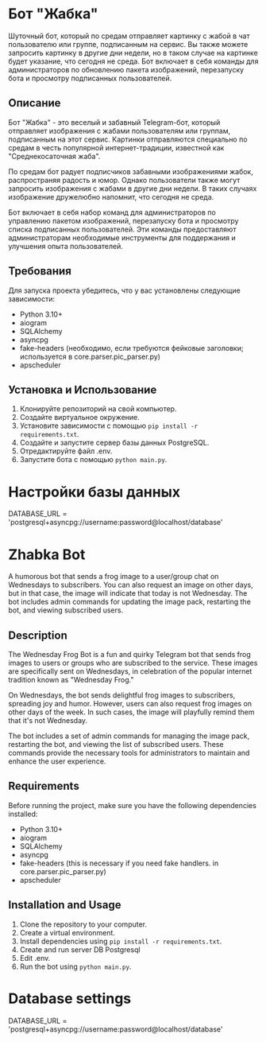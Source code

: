 # Бот "Жабка"

Шуточный бот, который по средам отправляет картинку с жабой в чат пользователю или группе, подписанным на сервис. Вы также можете запросить картинку в другие дни недели, но в таком случае на картинке будет указание, что сегодня не среда. Бот включает в себя команды для администраторов по обновлению пакета изображений, перезапуску бота и просмотру подписанных пользователей.

## Описание

Бот "Жабка" - это веселый и забавный Telegram-бот, который отправляет изображения с жабами пользователям или группам, подписанным на этот сервис. Картинки отправляются специально по средам в честь популярной интернет-традиции, известной как "Среднекосаточная жаба".

По средам бот радует подписчиков забавными изображениями жабок, распространяя радость и юмор. Однако пользователи также могут запросить изображения с жабами в другие дни недели. В таких случаях изображение дружелюбно напомнит, что сегодня не среда.

Бот включает в себя набор команд для администраторов по управлению пакетом изображений, перезапуску бота и просмотру списка подписанных пользователей. Эти команды предоставляют администраторам необходимые инструменты для поддержания и улучшения опыта пользователей.

## Требования

Для запуска проекта убедитесь, что у вас установлены следующие зависимости:

- Python 3.10+
- aiogram
- SQLAlchemy
- asyncpg
- fake-headers (необходимо, если требуются фейковые заголовки; используется в core.parser.pic_parser.py)
- apscheduler

## Установка и Использование

1. Клонируйте репозиторий на свой компьютер.
2. Создайте виртуальное окружение.
3. Установите зависимости с помощью `pip install -r requirements.txt`.
4. Создайте и запустите сервер базы данных PostgreSQL.
5. Отредактируйте файл .env.
6. Запустите бота с помощью `python main.py`.

# Настройки базы данных
DATABASE_URL = 'postgresql+asyncpg://username:password@localhost/database'





# Zhabka Bot

A humorous bot that sends a frog image to a user/group chat on Wednesdays to subscribers. You can also request an image on other days, but in that case, the image will indicate that today is not Wednesday. The bot includes admin commands for updating the image pack, restarting the bot, and viewing subscribed users.

## Description

The Wednesday Frog Bot is a fun and quirky Telegram bot that sends frog images to users or groups who are subscribed to the service. These images are specifically sent on Wednesdays, in celebration of the popular internet tradition known as "Wednesday Frog."

On Wednesdays, the bot sends delightful frog images to subscribers, spreading joy and humor. However, users can also request frog images on other days of the week. In such cases, the image will playfully remind them that it's not Wednesday.

The bot includes a set of admin commands for managing the image pack, restarting the bot, and viewing the list of subscribed users. These commands provide the necessary tools for administrators to maintain and enhance the user experience.

## Requirements

Before running the project, make sure you have the following dependencies installed:

- Python 3.10+
- aiogram
- SQLAlchemy
- asyncpg
- fake-headers (this is necessary if you need fake handlers. in core.parser.pic_parser.py)
- apscheduler


## Installation and Usage

1. Clone the repository to your computer.
2. Create a virtual environment.
3. Install dependencies using `pip install -r requirements.txt`.
4. Create and run server DB Postgresql
5. Edit .env.
6. Run the bot using `python main.py`.


# Database settings
DATABASE_URL = 'postgresql+asyncpg://username:password@localhost/database'
